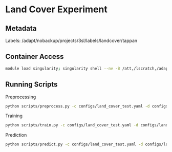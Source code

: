 # Land Cover Experiment

## Metadata

Labels: /adapt/nobackup/projects/3sl/labels/landcover/tappan

## Container Access

```bash
module load singularity; singularity shell --nv -B /att,/lscratch,/adapt/nobackup/projects/ilab,/adapt/nobackup/people,/lscratch/jacaraba/tmp:/tmp /lscratch/jacaraba/container/tf-container/
```

## Running Scripts

Preprocessing
```bash
python scripts/preprocess.py -c configs/land_cover_test.yaml -d configs/land_cover_test.csv
```

Training

```bash
python scripts/train.py -c configs/land_cover_test.yaml -d configs/land_cover_test.csv
```

Prediction

```bash
python scripts/predict.py -c configs/land_cover_test.yaml -d configs/land_cover_test.csv
```
